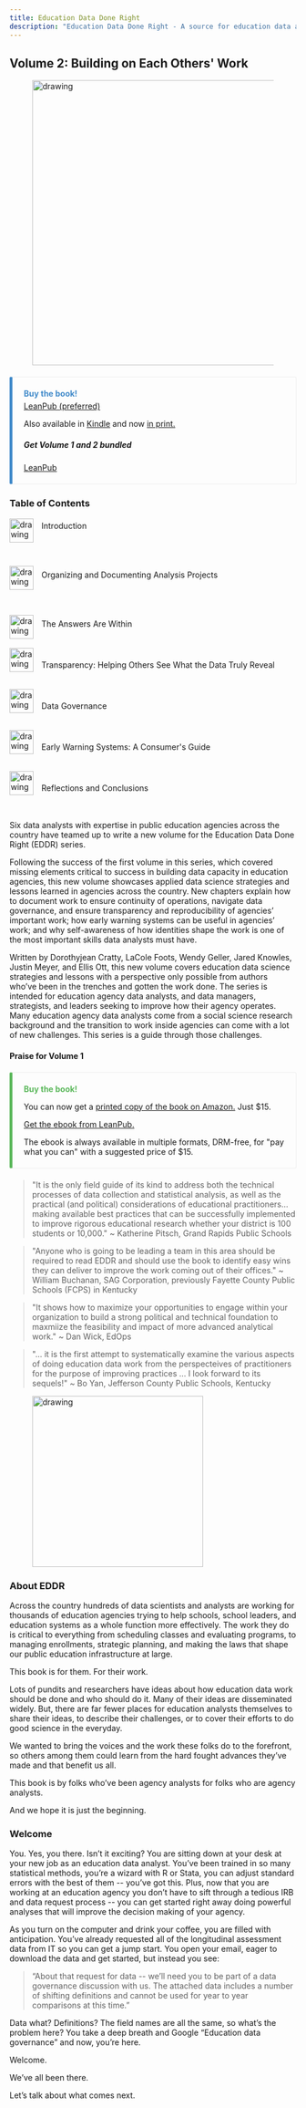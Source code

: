 ```yaml
---
title: Education Data Done Right
description: "Education Data Done Right - A source for education data analysis, education system reporting and infrastructure."
---
```


<style>
.bs-callout {
    padding: 20px;
    margin: 20px 0;
    border: 1px solid #eee;
    border-left-width: 5px;
    border-radius: 3px;
}
.bs-callout h4 {
    margin-top: 0;
    margin-bottom: 5px;
}
.bs-callout p:last-child {
    margin-bottom: 0;
}
.bs-callout code {
    border-radius: 3px;
}
.bs-callout+.bs-callout {
    margin-top: -5px;
}
.bs-callout-default {
    border-left-color: #777;
}
.bs-callout-default h4 {
    color: #777;
}
.bs-callout-primary {
    border-left-color: #428bca;
}
.bs-callout-primary h4 {
    color: #428bca;
}
.bs-callout-success {
    border-left-color: #5cb85c;
}
.bs-callout-success h4 {
    color: #5cb85c;
}
.bs-callout-danger {
    border-left-color: #d9534f;
}
.bs-callout-danger h4 {
    color: #d9534f;
}
.bs-callout-warning {
    border-left-color: #f0ad4e;
}
.bs-callout-warning h4 {
    color: #f0ad4e;
}
.bs-callout-info {
    border-left-color: #5bc0de;
}
.bs-callout-info h4 {
    color: #5bc0de;
}
</style>

## Volume 2: Building on Each Others' Work


<figure>
<img src="/v2/full_cover.jpg" alt="drawing" width="500" align="center"/>
</figure>

<div class="bs-callout bs-callout-primary">
  <h4>Buy the book!</h4>
  <a href="https://leanpub.com/educationdatadoneright_v2/">LeanPub (preferred)</a>
  
  Also available in <a href="https://www.amazon.com/dp/B09L59MK6Y/">Kindle</a> and now
  <a href="https://www.amazon.com/dp/B09L51GFPN"> in print.</a>
  
  <h5>Get Volume 1 and 2 bundled</h5>
  <a href="https://leanpub.com/b/eddatadoneright2/">LeanPub</a>
  
</div>




### Table of Contents

<style>
.toctext {
  margin-top: 1.5em;
  font-size: 22px
  margin-bottom: 1rem;
  margin-left: 4em;
}
</style>

<img src="/v2/chapter_1.png" alt="drawing" width="42" align="left"/>


<div class="toctext">Introduction</div>

<br></br>


<img src="/v2/chapter_2.png" alt="drawing" width="42" align="left"/>



<div class="toctext">Organizing and Documenting Analysis Projects</div>

<br></br>


<img src="/v2/chapter_3.png" alt="drawing" width="42" align="left"/>



<div class="toctext">The Answers Are Within</div>
<br></br>


<img src="/v2/chapter_4.png" alt="drawing" width="42" align="left"/>


<div class="toctext">Transparency: Helping Others See What the Data Truly Reveal</div>
<br></br>

<img src="/v2/chapter_5.png" alt="drawing" width="42" align="left"/>


<div class="toctext">Data Governance</div>
<br></br>

<img src="/v2/chapter_6.png" alt="drawing" width="42" align="left"/>


<div class="toctext">Early Warning Systems: A Consumer's Guide</div>
<br></br>

<img src="/v2/chapter_7.png" alt="drawing" width="42" align="left"/>


<div class="toctext">Reflections and Conclusions</div>
<br></br>


Six data analysts with expertise in public education agencies across the country
have teamed up to write a new volume for the Education Data Done Right (EDDR)
series.

Following the success of the first volume in this series, which covered missing
elements critical to success in building data capacity in education agencies,
this new volume showcases applied data science strategies and lessons learned in
agencies across the country. New chapters explain how to document work to ensure
continuity of operations, navigate data governance, and ensure transparency and
reproducibility of agencies’ important work; how early warning systems can be
useful in agencies’ work; and why self-awareness of how identities shape the
work is one of the most important skills data analysts must have.

Written by Dorothyjean Cratty, LaCole Foots, Wendy Geller, Jared Knowles, Justin
Meyer, and Ellis Ott, this new volume covers education data science strategies
and lessons with a perspective only possible from authors who’ve been in the
trenches and gotten the work done. The series is intended for education agency
data analysts, and data managers, strategists, and leaders seeking to improve
how their agency operates. Many education agency data analysts come from a
social science research background and the transition to work inside agencies
can come with a lot of new challenges. This series is a guide through those
challenges.

#### Praise for Volume 1


<div class="bs-callout bs-callout-success">
  <h4>Buy the book!</h4>
  
You can now get a [printed copy of the book on Amazon.](https://www.amazon.com/dp/1698152310/) Just 
$15. 

[Get the ebook from LeanPub.](https://leanpub.com/eddatadoneright/) 

The ebook is always available 
in multiple formats, DRM-free, for "pay what you can" with a suggested price of $15. 

</div>

> "It is the only field guide of its kind to address both the technical processes 
of data collection and statistical analysis, as well as the practical (and political) 
considerations of educational practitioners... making available best practices 
that can be successfully implemented to improve rigorous educational research 
whether your district is 100 students or 10,000." ~ Katherine Pitsch, Grand Rapids Public Schools


> "Anyone who is going to be leading a team in this area should be required 
to read EDDR and should use the book to identify easy wins they can deliver to 
improve the work coming out of their offices." ~ William Buchanan, SAG Corporation,
previously Fayette County Public Schools (FCPS) in Kentucky

> "It shows how to maximize your opportunities to engage within your organization 
to build a strong political and technical foundation to maxmiize the feasibility 
and impact of more advanced analytical work." ~ Dan Wick, EdOps

> "... it is the first attempt to systematically examine the various aspects of 
doing education data work from the perspecteives of practitioners for the purpose 
of improving practices ...  I look forward to its sequels!" ~ Bo Yan,
Jefferson County Public Schools, Kentucky




<figure>
<img src="book_cover.jpg" alt="drawing" width="300" align="center"/>
</figure>

### About EDDR

Across the country hundreds of data scientists and analysts are working for thousands of education agencies trying to help schools, school leaders, and education systems as a whole function more effectively. The work they do is critical to everything from scheduling classes and evaluating programs, to managing enrollments, strategic planning, and making the laws that shape our public education infrastructure at large. 

This book is for them. For their work. 

Lots of pundits and researchers have ideas about how education data work should be done and who should do it. Many of their ideas are disseminated widely. But, there are far fewer places for education analysts themselves to share their ideas, to describe their challenges, or to cover their efforts to do good science in the everyday. 

We wanted to bring the voices and the work these folks do to the forefront, so others among them could learn from the hard fought advances they’ve made and that benefit us all. 

This book is by folks who’ve been agency analysts for folks who are agency analysts. 

And we hope it is just the beginning. 


### Welcome

You. Yes, you there. Isn’t it exciting? You are sitting down at your desk at your new job as an
education data analyst. You’ve been trained in so many statistical methods, you’re a wizard with R
or Stata, you can adjust standard errors with the best of them -- you’ve got this. Plus, now that
you are working at an education agency you don’t have to sift through a tedious IRB and data request
process -- you can get started right away doing powerful analyses that will improve the decision
making of your agency.

As you turn on the computer and drink your coffee, you are filled with anticipation. You’ve already
requested all of the longitudinal assessment data from IT so you can get a jump start. You open your
email, eager to download the data and get started, but instead you see:

> “About that request for data -- we’ll need you to be part of a data governance discussion with us.
The attached data includes a number of shifting definitions and cannot be used for year to year
comparisons at this time.”

Data what? Definitions? The field names are all the same, so what’s the problem here? You take a
deep breath and Google “Education data governance” and now, you’re here.

Welcome. 

We’ve all been there.

Let’s talk about what comes next. 
